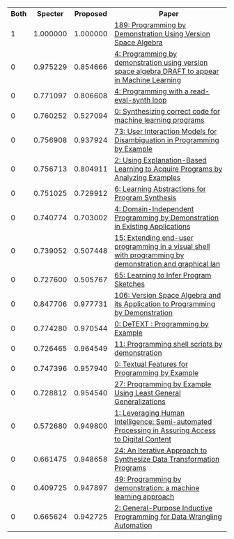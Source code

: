 <html><table><tr>
<th>Both</th>
<th>Specter</th>
<th>Proposed</th>
<th>Paper</th>
</tr>
<tr>
<td>1</td>
<td>1.000000</td>
<td>1.000000</td>
<td><a href="https://www.semanticscholar.org/paper/9de662773ff506248f5d9f3d992e85aea4a0284f">189: Programming by Demonstration Using Version Space Algebra</a></td>
</tr>
<tr>
<td>0</td>
<td>0.975229</td>
<td>0.854666</td>
<td><a href="https://www.semanticscholar.org/paper/8929b97979f45e499fd549236847943cf6090a6b">4: Programming by demonstration using version space algebra DRAFT to appear in Machine Learning</a></td>
</tr>
<tr>
<td>0</td>
<td>0.771097</td>
<td>0.806608</td>
<td><a href="https://www.semanticscholar.org/paper/2a33175ef68d6e114c78bef7e7a5572b8a3642a7">4: Programming with a read-eval-synth loop</a></td>
</tr>
<tr>
<td>0</td>
<td>0.760252</td>
<td>0.527094</td>
<td><a href="https://www.semanticscholar.org/paper/cbdae0981fe07ce275d7770a8ec63a52c2a2a4b6">0: Synthesizing correct code for machine learning programs</a></td>
</tr>
<tr>
<td>0</td>
<td>0.756908</td>
<td>0.937924</td>
<td><a href="https://www.semanticscholar.org/paper/0fa8a4cbb7cacfe161280e5b6a1f780929ddc743">73: User Interaction Models for Disambiguation in Programming by Example</a></td>
</tr>
<tr>
<td>0</td>
<td>0.756713</td>
<td>0.804911</td>
<td><a href="https://www.semanticscholar.org/paper/98edce3ec58dae4019f1bb16ed39a160dc25f97f">2: Using Explanation-Based Learning to Acquire Programs by Analyzing Examples</a></td>
</tr>
<tr>
<td>0</td>
<td>0.751025</td>
<td>0.729912</td>
<td><a href="https://www.semanticscholar.org/paper/5c25893c0e3ed92a4114daa6d94213d6a830022e">6: Learning Abstractions for Program Synthesis</a></td>
</tr>
<tr>
<td>0</td>
<td>0.740774</td>
<td>0.703002</td>
<td><a href="https://www.semanticscholar.org/paper/8727cf3582f11e82e8d8414120f739ac3fe648ae">4: Domain-Independent Programming by Demonstration in Existing Applications</a></td>
</tr>
<tr>
<td>0</td>
<td>0.739052</td>
<td>0.507448</td>
<td><a href="https://www.semanticscholar.org/paper/4d58d7760ff7cacf23378a50e22f49e17ce5146f">15: Extending end-user programming in a visual shell with programming by demonstration and graphical lan</a></td>
</tr>
<tr>
<td>0</td>
<td>0.727600</td>
<td>0.505767</td>
<td><a href="https://www.semanticscholar.org/paper/6c72cff44294e050f75b47f1027889f539e11347">65: Learning to Infer Program Sketches</a></td>
</tr>
<tr>
<td>0</td>
<td>0.847706</td>
<td>0.977731</td>
<td><a href="https://www.semanticscholar.org/paper/58b2550804f24d5bb0b8cfe6815623be8760ffe1">106: Version Space Algebra and its Application to Programming by Demonstration</a></td>
</tr>
<tr>
<td>0</td>
<td>0.774280</td>
<td>0.970544</td>
<td><a href="https://www.semanticscholar.org/paper/c9dddbd6f5134e5880b9d481926c491063b5cca9">0: DeTEXT : Programming by Example</a></td>
</tr>
<tr>
<td>0</td>
<td>0.726465</td>
<td>0.964549</td>
<td><a href="https://www.semanticscholar.org/paper/cd65b518de34d1ee0ab66c7fffbd5cbd6e96dc8f">11: Programming shell scripts by demonstration</a></td>
</tr>
<tr>
<td>0</td>
<td>0.747396</td>
<td>0.957940</td>
<td><a href="https://www.semanticscholar.org/paper/1a2a4211115475dd85f19dc58050f77f495075f6">0: Textual Features for Programming by Example</a></td>
</tr>
<tr>
<td>0</td>
<td>0.728812</td>
<td>0.954540</td>
<td><a href="https://www.semanticscholar.org/paper/510e4105778ff08a3e850c7ca6f020a9509cff48">27: Programming by Example Using Least General Generalizations</a></td>
</tr>
<tr>
<td>0</td>
<td>0.572680</td>
<td>0.949800</td>
<td><a href="https://www.semanticscholar.org/paper/759b05c46a3235970204048f1e451354e63886a8">1: Leveraging Human Intelligence: Semi-automated Processing in Assuring Access to Digital Content</a></td>
</tr>
<tr>
<td>0</td>
<td>0.661475</td>
<td>0.948658</td>
<td><a href="https://www.semanticscholar.org/paper/f929ca570ff20390b6a10abc7bec24dece0ed840">24: An Iterative Approach to Synthesize Data Transformation Programs</a></td>
</tr>
<tr>
<td>0</td>
<td>0.409725</td>
<td>0.947897</td>
<td><a href="https://www.semanticscholar.org/paper/f37d5d1a16d371ba159ac07e5c1b37d35188977f">49: Programming by demonstration: a machine learning approach</a></td>
</tr>
<tr>
<td>0</td>
<td>0.665624</td>
<td>0.942725</td>
<td><a href="https://www.semanticscholar.org/paper/9f8b51ad1cfb9c0056568df4a06b5c342eeaf6a7">2: General-Purpose Inductive Programming for Data Wrangling Automation</a></td>
</tr>
</table></html>
